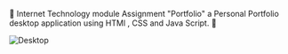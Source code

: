 🚀 Internet Technology module Assignment "Portfolio" a Personal Portfolio desktop application using HTMl , CSS and Java Script. 🚀

![Desktop](https://github.com/chamithKavinda/MyPortfolio/assets/139870167/569b9734-0f67-4f7b-a60a-efcfd51f8cce)
